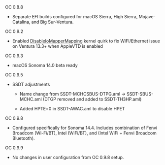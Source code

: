 OC 0.8.8

- Separate EFI builds configured for macOS Sierra, High Sierra, Mojave-Catalina, and Big Sur-Ventura.

OC 0.9.2 

- Enabled [DisableIoMapperMapping](https://github.com/acidanthera/OpenCorePkg/pull/440) kernel quirk to fix WiFI/Ethernet issue on Ventura 13.3+ when AppleVTD is enabled

OC 0.9.3 

- macOS Sonoma 14.0 beta ready

OC 0.9.5 

- SSDT adjustments

  - Name change from SSDT-MCHCSBUS-DTPG.aml ->  SSDT-SBUS-MCHC.aml (DTGP removed and added to SSDT-TH3HP.aml)

  - Added HPTE=0 in SSDT-AWAC.aml to disable HPET

OC 0.9.8 

- Configured specifically for Sonoma 14.4. Includes combination of Fenvi Broadcom (Wi-Fi/BT), Intel (WiFi/BT), and (Intel WiFi + Fenvi Broadcom Bluetooth).  

OC 0.9.9

- No changes in user configuration from OC 0.9.8 setup.
